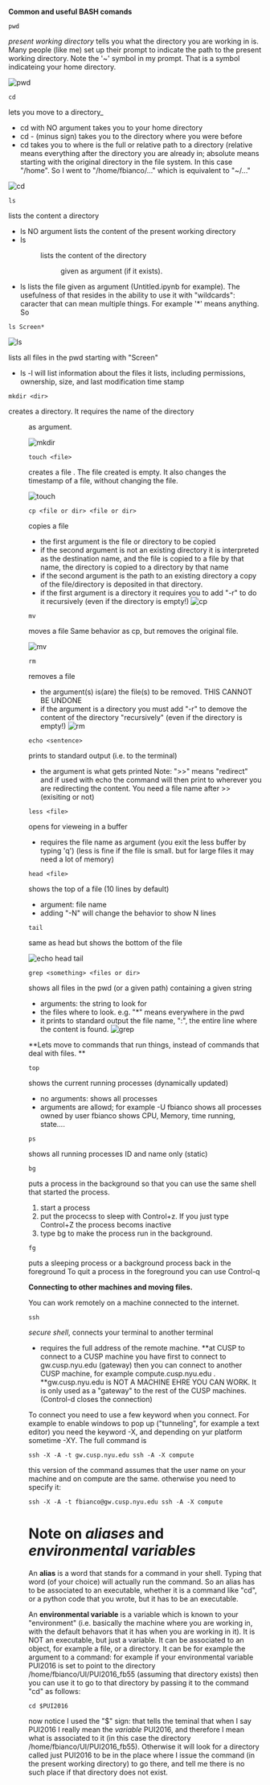 **Common and useful BASH comands**

```
pwd
```
    
_present working directory_
tells you what the directory you are working in is. 
Many people (like me) set up their prompt to indicate the path to the present working directory. 
Note the '~' symbol in my prompt. That is a symbol indicateing your home directory.
    
![pwd](ScreenShots/pwd.png "pwd")
    
```
cd
```
    
lets you move to a directory_ 
- cd with NO argument takes you to your home directory
- cd - (minus sign) takes you to the directory where you were before
- cd <path> takes you to <path> where <path> is the full or relative path to a directory (relative means everything after the directory you are already in; absolute means starting with the original directory in the file system. In this case "/home". So I went to "/home/fbianco/..." which is equivalent to "~/..."

![cd](ScreenShots/cd.png "cd")

    
```
ls
```
    
lists the content a directory
- ls NO argument lists the content of the present working directory 
- ls <dir>  lists the content of the directory <dir> given as argument (if it exists). 
- ls <file> lists the file given as argument (Untitled.ipynb for example). The usefulness of that resides in the ability to use it with "wildcards": caracter that can mean multiple things. For example '\*' means  anything. So 
    
```
ls Screen* 
```

![ls](ScreenShots/ls.png "ls")


lists all files in the pwd starting with "Screen"
- ls -l will list information about the files it lists, including permissions, ownership, size, and last modification time stamp
    
```
mkdir <dir>
```
    
creates a directory. It requires the name of the directory <dir> as argument.

![mkdir](ScreenShots/mkdir.png "mkdir")

```
touch <file>
```
    
creates a file <file>. The file created is empty. 
It also changes the timestamp of a file, without changing the file. 

![touch](ScreenShots/touch.png "touch")

    
```
cp <file or dir> <file or dir>
```
    
copies a file
- the first argument is the file or directory to be copied
- if the second argument is not an existing directory it is interpreted as the destination name, and the file is copied to a file by that name, the directory is copied to a directory by that name
- if the second argument is the path to an existing directory a copy of the file/directory is deposited in that directory. 
- if the first argument is a directory it requires you to add "-r" to do it recursively (even if the directory is empty!) 
![cp](ScreenShots/cp.png "cp")

    
```
mv
```
    
moves a file
Same behavior as cp, but removes the original file. 
    
![mv](ScreenShots/mv.png "mv")

```
rm
```
    
removes a file
- the argument(s) is(are) the file(s) to be removed. THIS CANNOT BE UNDONE
- if the argument is a directory you must add "-r" to demove the content of the directory "recursively" (even if the directory is empty!)
![rm](ScreenShots/rm.png "rm")

    
```
echo <sentence>
``` 

prints to standard output (i.e. to the terminal)
- the argument is what gets printed
Note:  ">>" means "redirect" and if used with echo the command will then print to wherever you are redirecting the content. You need a file name after >> (exisiting or not)
    
```
less <file>
```
    
opens <file> for vieweing in a buffer
- requires the file name as argument (you exit the less buffer by typing 'q')
(less is fine if the file is small. but for large files it may need a lot of memory)
    
```
head <file>
```
    
shows the top of a file (10 lines by default)
- argument: file name
- adding "-N" will change the behavior to show N lines
    
```
tail
```
    
same as head but shows the bottom of the file

![echo head tail](ScreenShots/echo_head_tail.png "echo head tail")


```
grep <something> <files or dir>
```
    
    
shows all files in the pwd (or a given path) containing a given string
- arguments: the string to look for
- the files where to look. e.g. "*" means everywhere in the pwd
- it prints to standard output the file name, ":", the entire line where the content is found.
![grep](ScreenShots/grep.png "grep")



**Lets move to commands that run things, instead of commands that deal with files. **


```
top
```
    
shows the current running processes (dynamically updated)
- no arguments: shows all processes
- arguments are allowd; for example -U fbianco shows all processes owned by user fbianco
shows CPU, Memory, time running, state....

```
ps 
```
    
shows all running processes ID and name only (static)

```
bg 
```
    
puts a process in the background so that you can use the same shell that started the process. 
1. start a process
2. put the procecss to sleep with Control+z. If you just type Control+Z the process becoms inactive
3. type bg to make the process run in the background. 
    
```
fg
```
    
puts a sleeping process or a background process back in the foreground
To quit a process in the foreground you can use Control-q

**Connecting to other machines and moving files.**

You can work remotely on a machine connected to the internet.

```
ssh
```
    
_secure shell_, connects your terminal to another terminal
- requires the full address of the remote machine. 
**at CUSP to connect to a CUSP machine you have first to connect to gw.cusp.nyu.edu (gateway) then you can connect to another CUSP machine, for example compute.cusp.nyu.edu . 
**gw.cusp.nyu.edu is NOT A MACHINE EHRE YOU CAN WORK. It is only used as a "gateway" to the rest of the CUSP machines.
(Control-d closes the connection)
    
To connect you need to use a few keyword when you connect. For example to enable windows to pop up ("tunneling", for example a text editor) you need the keyword -X, and depending on yur platform sometime -XY. 
The full command is 
    
```
ssh -X -A -t gw.cusp.nyu.edu ssh -A -X compute

```

this version of the command assumes that the user name on your machine and on compute are the same. otherwise you need to specify it:     

```
ssh -X -A -t fbianco@gw.cusp.nyu.edu ssh -A -X compute
```


# Note on _aliases_ and _environmental variables_
An __alias__ is a word that stands for a command in your shell. Typing that word (of your choice) will actually run the command. So an alias has to be associated to an executable, whether it is a command like "cd", or a python code that you wrote, but it has to be an executable. 

An __environmental variable__ is a variable which is known to your "environment" (i.e. basically the machine where you are working in, with the default behavors that it has when you are working in it). It is NOT an executable, but just a variable. It can be associated to an object, for example a file, or a directory. It can be for example the argument to a command: for example if your environmental variable PUI2016 is set to point to the directory /home/fbianco/UI/PUI2016_fb55 (assuming that directory exists) then you can use it to go to that directory by passing it to the command "cd" as follows:

```
cd $PUI2016
```

now notice I used the "$" sign: that tells the teminal that when I say PUI2016 I really mean the _variable_ PUI2016, and therefore I mean what is associated to it (in this case the directory /home/fbianco/UI/PUI2016_fb55). Otherwise it will look for a directory called just PUI2016 to be in the place where I issue the command (in the present working directory) to go there, and tell me there is no such place if that directory does not exist. 







    
